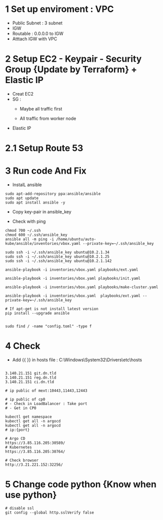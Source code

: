 # 1 Set up enviroment : VPC 
- Public Subnet : 3 subnet
- IGW
- Routable : 0.0.0.0 to IGW
- Atttach IGW with VPC

# 2 Setup EC2 - Keypair - Security Group {Update by Terraform} + Elastic IP
- Creat EC2 
- SG : 
    + Maybe all traffic first

    + All traffic from worker node
- Elastic IP
# 2.1 Setup Route 53

# 3 Run code And Fix
- InstalL ansible
```
sudo apt-add-repository ppa:ansible/ansible
sudo apt update
sudo apt install ansible -y
```

- Copy key-pair in ansible_key

- Check with ping

```
chmod 700 ~/.ssh
chmod 600 ~/.ssh/ansible_key
ansible all -m ping -i /home/ubuntu/auto-kube/ansible/inventories/vbox.yaml --private-key=~/.ssh/ansible_key

sudo ssh -i ~/.ssh/ansible_key ubuntu@10.2.1.34
sudo ssh -i ~/.ssh/ansible_key ubuntu@10.2.1.25
sudo ssh -i ~/.ssh/ansible_key ubuntu@10.2.1.142
```

```
ansible-playbook -i inventories/vbox.yaml playbooks/ext.yaml

ansible-playbook -i inventories/vbox.yaml playbooks/init.yaml

ansible-playbook -i inventories/vbox.yaml playbooks/make-cluster.yaml

ansible-playbook -i inventories/vbox.yaml  playbooks/ext.yaml --private-key=~/.ssh/ansible_key

# If apt-get is not install latest version
pip install --upgrade ansible


sudo find / -name "config.toml" -type f
```
# 4 Check 
- Add {{ }} in hosts file : C:\Windows\System32\Drivers\etc\hosts
```

3.140.21.151 git.dn.tld
3.140.21.151 reg.dn.tld
3.140.21.151 ci.dn.tld 
```

```
# ip public of mext:10443,11443,12443

# ip public of cp0
# - Check in LoadBalancer : Take port
# - Get in CP0

kubectl get namespace
kubectl get all -n argocd
kubectl get all -n argocd
# ip:{port}

```
```
# Argo CD
https://3.85.116.205:30589/
# Kubernetes 
https://3.85.116.205:30764/

# Check browser 
http://3.21.221.152:32256/
``````
# 5 Change code python {Know when use python}

```
# disable ssl 
git config --global http.sslVerify false
```
